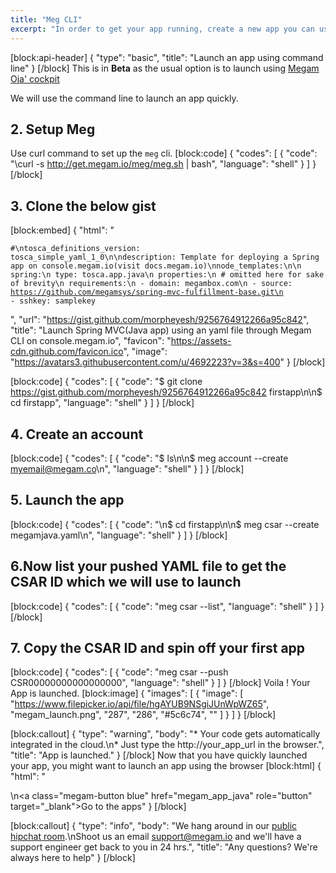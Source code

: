 ```yaml
---
title: "Meg CLI"
excerpt: "In order to get your app running, create a new app you can use a commandline"
---
```

[block:api-header]
{
  "type": "basic",
  "title": "Launch an app using command line"
}
[/block]
This is in **Beta** as the usual option is to launch using [Megam Oja' cockpit](doc:taking-megam-oja-to-a-spin)


We  will use the command line to launch an app quickly. 

## 2. Setup Meg

Use curl command to set up the `meg`  cli.
[block:code]
{
  "codes": [
    {
      "code": "\\curl -s http://get.megam.io/meg/meg.sh | bash",
      "language": "shell"
    }
  ]
}
[/block]
## 3. Clone the below  gist
[block:embed]
{
  "html": "<pre><code>#\ntosca_definitions_version: tosca_simple_yaml_1_0\n\ndescription: Template for deploying a Spring app on console.megam.io(visit docs.megam.io)\nnode_templates:\n\n spring:\n  type: tosca.app.java\n  properties:\n    # omitted here for sake of brevity\n  requirements:\n    - domain: megambox.com\n    - source: https://github.com/megamsys/spring-mvc-fulfillment-base.git\n    - sshkey: samplekey</code></pre>",
  "url": "https://gist.github.com/morpheyesh/9256764912266a95c842",
  "title": "Launch Spring MVC(Java app) using an yaml file through Megam CLI on console.megam.io",
  "favicon": "https://assets-cdn.github.com/favicon.ico",
  "image": "https://avatars3.githubusercontent.com/u/4692223?v=3&s=400"
}
[/block]

[block:code]
{
  "codes": [
    {
      "code": "$ git clone https://gist.github.com/morpheyesh/9256764912266a95c842 firstapp\n\n$ cd firstapp",
      "language": "shell"
    }
  ]
}
[/block]
## 4. Create an account
[block:code]
{
  "codes": [
    {
      "code": "$ ls\n\n$ meg account --create myemail@megam.co\n",
      "language": "shell"
    }
  ]
}
[/block]
## 5. Launch the app
[block:code]
{
  "codes": [
    {
      "code": "\n$ cd firstapp\n\n$ meg csar --create megamjava.yaml\n",
      "language": "shell"
    }
  ]
}
[/block]
## 6.Now list your pushed YAML file to get the CSAR ID which we will use to launch
[block:code]
{
  "codes": [
    {
      "code": "meg csar --list",
      "language": "shell"
    }
  ]
}
[/block]
## 7. Copy the CSAR ID and spin off your first app
[block:code]
{
  "codes": [
    {
      "code": "meg csar --push CSR00000000000000000",
      "language": "shell"
    }
  ]
}
[/block]
Voila ! Your App is launched.
[block:image]
{
  "images": [
    {
      "image": [
        "https://www.filepicker.io/api/file/hgAYUB9NSgiJUnWpWZ65",
        "megam_launch.png",
        "287",
        "286",
        "#5c6c74",
        ""
      ]
    }
  ]
}
[/block]

[block:callout]
{
  "type": "warning",
  "body": "* Your code gets automatically integrated in the cloud.\n* Just type the http://your_app_url in the browser.",
  "title": "App is launched."
}
[/block]
Now that you have quickly launched your app, you might want to launch an app using the browser 
[block:html]
{
  "html": "<div></div>\n<a class=\"megam-button blue\" href=\"megam_app_java\" role=\"button\" target=\"_blank\">Go to the apps</a><style></style>"
}
[/block]

[block:callout]
{
  "type": "info",
  "body": "We hang around in our [public hipchat room](http://j.mp/megamchat).\nShoot us an email [support@megam.io](mailto:support@megam.io) and we'll have a support engineer get back to you in 24 hrs.",
  "title": "Any questions? We're always here to help"
}
[/block]